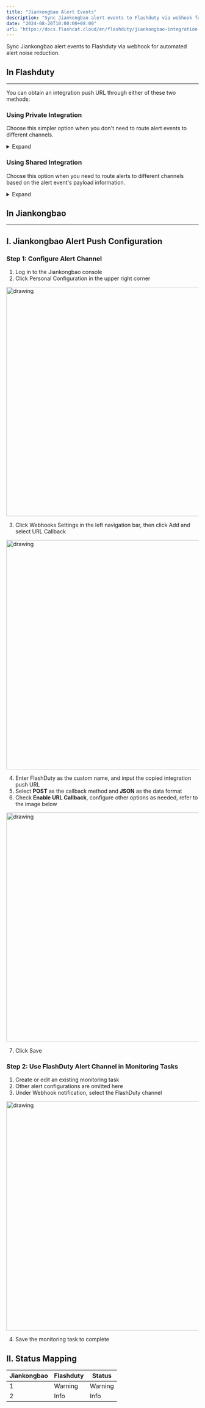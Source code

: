 ```yaml
---
title: "Jiankongbao Alert Events"
description: "Sync Jiankongbao alert events to Flashduty via webhook for automated alert noise reduction"
date: "2024-08-20T10:00:00+08:00"
url: "https://docs.flashcat.cloud/en/flashduty/jiankongbao-integration-guide"
---
```


Sync Jiankongbao alert events to Flashduty via webhook for automated alert noise reduction.

## In Flashduty
---
You can obtain an integration push URL through either of these two methods:

### Using Private Integration

Choose this simpler option when you don't need to route alert events to different channels.

<details>
  <summary>Expand</summary>
  
  1. Go to the Flashduty console, select **Channel**, and enter a specific channel's details page
  2. Select the **Integration** tab, click **Add Integration** to enter the integration page
  3. Choose **Jiankongbao** integration and click **Save** to generate a card
  4. Click the generated card to view the **push URL**, copy it for later use, and you're Done
  
</details>

### Using Shared Integration

Choose this option when you need to route alerts to different channels based on the alert event's payload information.

<details>
  <summary>Expand</summary>
  
  1. Go to the Flashduty console, select **Integration Center=>Alert Events** to enter the integration selection page
  2. Select **Jiankongbao** integration:
        - **Integration Name**: Define a name for this integration
  3. Click **Save** and copy the newly generated **push URL** for later use
  4. Click **Create Route** to configure routing rules for the integration. You can match different alerts to different channels based on conditions, or set a default channel as a fallback, and adjust as needed later
  5. Done
    
</details>

## In Jiankongbao
---

<div class="md-block">

## I. Jiankongbao Alert Push Configuration

### Step 1: Configure Alert Channel
1. Log in to the Jiankongbao console
2. Click Personal Configuration in the upper right corner

<img alt="drawing" width="600" src="https://fcpub-1301667576.cos.ap-nanjing.myqcloud.com/flashduty/doc/jkb-1.png" />

3. Click Webhooks Settings in the left navigation bar, then click Add and select URL Callback

<img alt="drawing" width="600" src="https://fcpub-1301667576.cos.ap-nanjing.myqcloud.com/flashduty/doc/jkb-2.png" />

4. Enter FlashDuty as the custom name, and input the copied integration push URL
5. Select **POST** as the callback method and **JSON** as the data format
6. Check **Enable URL Callback**, configure other options as needed, refer to the image below

<img alt="drawing" width="600" src="https://fcpub-1301667576.cos.ap-nanjing.myqcloud.com/flashduty/doc/jkb-3.png" />

7. Click Save

### Step 2: Use FlashDuty Alert Channel in Monitoring Tasks
1. Create or edit an existing monitoring task
2. Other alert configurations are omitted here
3. Under Webhook notification, select the FlashDuty channel

<img alt="drawing" width="600" src="https://fcpub-1301667576.cos.ap-nanjing.myqcloud.com/flashduty/doc/jkb-4.png" />

4. Save the monitoring task to complete
</div>

## II. Status Mapping

<div class="md-block">
  
|Jiankongbao|Flashduty|Status|
|---|---|---|
|1|Warning|Warning|
|2|Info|Info|

</div>
